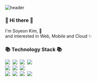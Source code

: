 ![header](https://capsule-render.vercel.app/api?type=wave&color=auto&height=300&section=header&text=Soyeon%20Kim&fontAlignX=45&fontAlignY=65&fontSize=100)


<h3> 👋 Hi there 👋 </h3>
<p>
I'm Soyeon Kim, 🌱 <br>
and interested in Web, Mobile and Cloud ✨
</p>
<h3>📚 Technology Stack 📚</h3>
<p>
  <img src="https://img.shields.io/badge/-C&#35-purple"/>&nbsp
  <img src="https://img.shields.io/badge/-JAVA-orange"/>&nbsp
  <img src="https://img.shields.io/badge/-MSSQL-red"/>&nbsp
  <img src="https://img.shields.io/badge/-Kotlin-purple"/>
  <br>
  <img src="https://img.shields.io/badge/-jQuery-blue"/>&nbsp
  <img src="https://img.shields.io/badge/-JAVASCRIPT-yellow"/>&nbsp
  <img src="https://img.shields.io/badge/-react-9cf"/>
  <br>
  <img src="https://img.shields.io/badge/-AWS-orange"/>&nbsp
  <img src="https://img.shields.io/badge/-Azure-9cf"/>&nbsp
  <img src="https://img.shields.io/badge/-GCP-blue"/>&nbsp
  <img src="https://img.shields.io/badge/-Git-black"/>&nbsp
</p>


